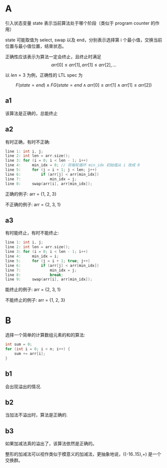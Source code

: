 # A

引入状态变量 state 表示当前算法处于哪个阶段（类似于 program counter 的作用）

state 可能取值为 select, swap 以及 end，分别表示选择第 i 个最小值，交换当前位置与最小值位置，结束状态。

正确性应该表示为算法一定会终止，且终止时满足
$$ arr[0] \leq arr[1], arr[1] \leq arr[2], \dots $$

以 $len=3$ 为例，正确性的 LTL spec 为

$$ F (state = end) \land F G (state = end \land arr[0] \leq arr[1] \land arr[1] \leq arr[2]) $$

## a1

该算法是正确的，总能终止

## a2

有时正确，有时不正确:

```c++
line 1: int i, j;
line 2: int len = arr.size();
line 3: for (i = 0; i < len - 1; i++)
line 4:     min_idx = 0; // 将每轮循环 min_idx 初始值从 i 改成 0 
line 5:     for (j = i + 1; j < len; j++)
line 6:         if (arr[j] < arr[min_idx])
line 7:             min_idx = j;
line 8:     swap(arr[i], arr[min_idx]);
```

正确的例子: arr = {1, 2, 3}

不正确的例子: arr = {2, 3, 1}

## a3

有时能终止，有时不能终止:

```c++
line 1: int i, j;
line 2: int len = arr.size();
line 3: for (i = 0; i < len - 1; i++)
line 4:     min_idx = i;
line 5:     for (j = i + 1; true; j++)
line 6:         if (arr[j] < arr[min_idx])
line 7:             min_idx = j;
line 8:             break;
line 9:     swap(arr[i], arr[min_idx]);
```

能终止的例子: arr = {2, 3, 1}

不能终止的例子: arr = {1, 2, 3}


# B

选择一个简单的计算数组元素的和的算法:

```C
int sum = 0;
for (int i = 0; i < n; i++) {
    sum += arr[i];
}
```

## b1

会出现溢出的情况.

## b2

当加法不溢出时，算法是正确的.

## b3

如果加减法真的溢出了，该算法依然是正确的。

整形的加减法可以视作类似于模意义的加减法，更抽象地说，({-16..15},+) 是一个交换群。
